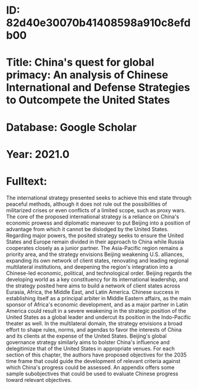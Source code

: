 # ID: 82d40e30070b41408598a910c8efdb00
# Title: China's quest for global primacy: An analysis of Chinese International and Defense Strategies to Outcompete the United States
# Database: Google Scholar
# Year: 2021.0
# Fulltext:
The international strategy presented seeks to achieve this end state through peaceful methods, although it does not rule out the possibilities of militarized crises or even conflicts of a limited scope, such as proxy wars.
The core of the proposed international strategy is a reliance on China's economic prowess and diplomatic maneuver to put Beijing into a position of advantage from which it cannot be dislodged by the United States.
Regarding major powers, the posited strategy seeks to ensure the United States and Europe remain divided in their approach to China while Russia cooperates closely as a junior partner.
The Asia-Pacific region remains a priority area, and the strategy envisions Beijing weakening U.S. alliances, expanding its own network of client states, renovating and leading regional multilateral institutions, and deepening the region's integration into a Chinese-led economic, political, and technological order.
Beijing regards the developing world as a key constituency for its international leadership, and the strategy posited here aims to build a network of client states across Eurasia, Africa, the Middle East, and Latin America.
Chinese success in establishing itself as a principal arbiter in Middle Eastern affairs, as the main sponsor of Africa's economic development, and as a major partner in Latin America could result in a severe weakening in the strategic position of the United States as a global leader and undercut its position in the Indo-Pacific theater as well.
In the multilateral domain, the strategy envisions a broad effort to shape rules, norms, and agendas to favor the interests of China and its clients at the expense of the United States.
Beijing's global governance strategy similarly aims to bolster China's influence and delegitimize that of the United States in appropriate venues.
For each section of this chapter, the authors have proposed objectives for the 2035 time frame that could guide the development of relevant criteria against which China's progress could be assessed.
An appendix offers some sample subobjectives that could be used to evaluate Chinese progress toward relevant objectives.